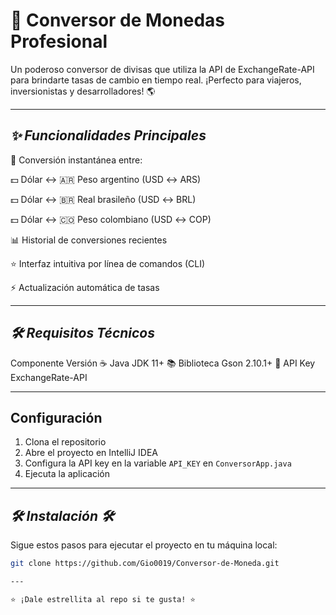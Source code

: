 # 💱 Conversor de Monedas Profesional 

Un poderoso conversor de divisas que utiliza la API de ExchangeRate-API para brindarte tasas de cambio en tiempo real. ¡Perfecto para viajeros, inversionistas y desarrolladores! 🌎

---

## *✨ Funcionalidades Principales*

🔄 Conversión instantánea entre:

💵 Dólar ↔ 🇦🇷 Peso argentino (USD ↔ ARS)

💵 Dólar ↔ 🇧🇷 Real brasileño (USD ↔ BRL)

💵 Dólar ↔ 🇨🇴 Peso colombiano (USD ↔ COP)

📊 Historial de conversiones recientes 

⭐ Interfaz intuitiva por línea de comandos (CLI)

⚡ Actualización automática de tasas

---

## *🛠 Requisitos Técnicos*
Componente	           Versión
☕ Java               JDK	11+
📚 Biblioteca Gson	   2.10.1+
🔑 API Key	           ExchangeRate-API

---
## Configuración

1. Clona el repositorio
2. Abre el proyecto en IntelliJ IDEA
3. Configura la API key en la variable `API_KEY` en `ConversorApp.java`
4. Ejecuta la aplicación

---

## *🛠️ Instalación 🛠️*
Sigue estos pasos para ejecutar el proyecto en tu máquina local:
   ```bash
   git clone https://github.com/Gio0019/Conversor-de-Moneda.git

---

⭐ ¡Dale estrellita al repo si te gusta! ⭐
